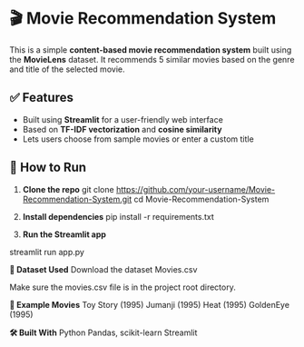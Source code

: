 # 🎬 Movie Recommendation System 


This is a simple **content-based movie recommendation system** built using the **MovieLens** dataset. It recommends 5 similar movies based on the genre and title of the selected movie.

## ✅ Features

- Built using **Streamlit** for a user-friendly web interface
- Based on **TF-IDF vectorization** and **cosine similarity**
- Lets users choose from sample movies or enter a custom title

## 🚀 How to Run

1. **Clone the repo**
   git clone https://github.com/your-username/Movie-Recommendation-System.git
   cd Movie-Recommendation-System


2.  **Install dependencies**
pip install -r requirements.txt

3.  **Run the Streamlit app**

streamlit run app.py


**📂 Dataset Used**
Download the dataset Movies.csv

Make sure the movies.csv file is in the project root directory.

**🧠 Example Movies**
Toy Story (1995)
Jumanji (1995)
Heat (1995)
GoldenEye (1995)

**🛠 Built With**
Python
Pandas, scikit-learn
Streamlit
